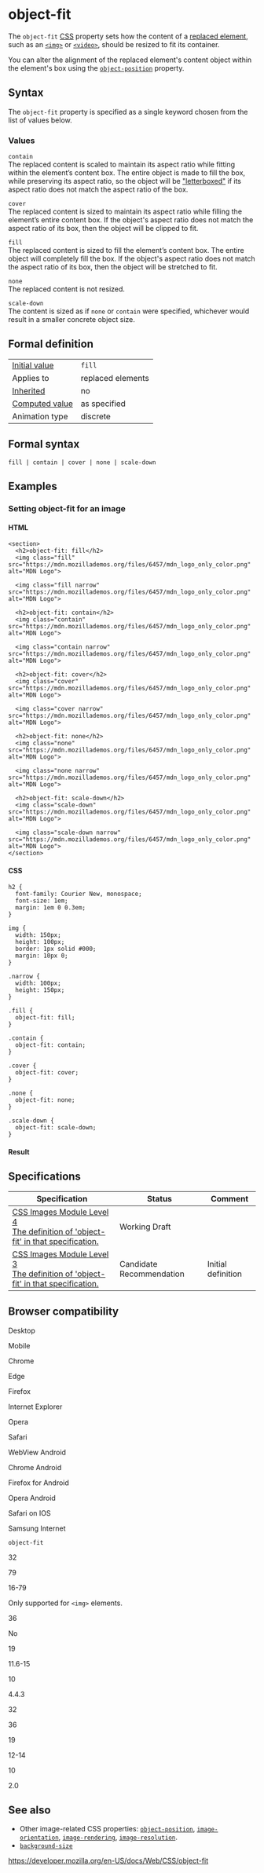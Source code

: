 # object-fit

The `object-fit` [CSS](https://developer.mozilla.org/en-US/docs/Web/CSS) property sets how the content of a [replaced element](replaced_element), such as an [`<img>`](https://developer.mozilla.org/en-US/docs/Web/HTML/Element/img) or [`<video>`](https://developer.mozilla.org/en-US/docs/Web/HTML/Element/video), should be resized to fit its container.

You can alter the alignment of the replaced element's content object within the element's box using the [`object-position`](object-position) property.

## Syntax

The `object-fit` property is specified as a single keyword chosen from the list of values below.

### Values

`contain`  
The replaced content is scaled to maintain its aspect ratio while fitting within the element’s content box. The entire object is made to fill the box, while preserving its aspect ratio, so the object will be ["letterboxed"](<https://en.wikipedia.org/wiki/Letterboxing_(filming)>) if its aspect ratio does not match the aspect ratio of the box.

`cover`  
The replaced content is sized to maintain its aspect ratio while filling the element’s entire content box. If the object's aspect ratio does not match the aspect ratio of its box, then the object will be clipped to fit.

`fill`  
The replaced content is sized to fill the element’s content box. The entire object will completely fill the box. If the object's aspect ratio does not match the aspect ratio of its box, then the object will be stretched to fit.

`none`  
The replaced content is not resized.

`scale-down`  
The content is sized as if `none` or `contain` were specified, whichever would result in a smaller concrete object size.

## Formal definition

<table><tbody><tr class="odd"><td><a href="initial_value">Initial value</a></td><td><code>fill</code></td></tr><tr class="even"><td>Applies to</td><td>replaced elements</td></tr><tr class="odd"><td><a href="inheritance">Inherited</a></td><td>no</td></tr><tr class="even"><td><a href="computed_value">Computed value</a></td><td>as specified</td></tr><tr class="odd"><td>Animation type</td><td>discrete</td></tr></tbody></table>

## Formal syntax

    fill | contain | cover | none | scale-down

## Examples

### Setting object-fit for an image

#### HTML

    <section>
      <h2>object-fit: fill</h2>
      <img class="fill" src="https://mdn.mozillademos.org/files/6457/mdn_logo_only_color.png" alt="MDN Logo">

      <img class="fill narrow" src="https://mdn.mozillademos.org/files/6457/mdn_logo_only_color.png" alt="MDN Logo">

      <h2>object-fit: contain</h2>
      <img class="contain" src="https://mdn.mozillademos.org/files/6457/mdn_logo_only_color.png" alt="MDN Logo">

      <img class="contain narrow" src="https://mdn.mozillademos.org/files/6457/mdn_logo_only_color.png" alt="MDN Logo">

      <h2>object-fit: cover</h2>
      <img class="cover" src="https://mdn.mozillademos.org/files/6457/mdn_logo_only_color.png" alt="MDN Logo">

      <img class="cover narrow" src="https://mdn.mozillademos.org/files/6457/mdn_logo_only_color.png" alt="MDN Logo">

      <h2>object-fit: none</h2>
      <img class="none" src="https://mdn.mozillademos.org/files/6457/mdn_logo_only_color.png" alt="MDN Logo">

      <img class="none narrow" src="https://mdn.mozillademos.org/files/6457/mdn_logo_only_color.png" alt="MDN Logo">

      <h2>object-fit: scale-down</h2>
      <img class="scale-down" src="https://mdn.mozillademos.org/files/6457/mdn_logo_only_color.png" alt="MDN Logo">

      <img class="scale-down narrow" src="https://mdn.mozillademos.org/files/6457/mdn_logo_only_color.png" alt="MDN Logo">
    </section>

#### CSS

    h2 {
      font-family: Courier New, monospace;
      font-size: 1em;
      margin: 1em 0 0.3em;
    }

    img {
      width: 150px;
      height: 100px;
      border: 1px solid #000;
      margin: 10px 0;
    }

    .narrow {
      width: 100px;
      height: 150px;
    }

    .fill {
      object-fit: fill;
    }

    .contain {
      object-fit: contain;
    }

    .cover {
      object-fit: cover;
    }

    .none {
      object-fit: none;
    }

    .scale-down {
      object-fit: scale-down;
    }

#### Result

## Specifications

<table><thead><tr class="header"><th>Specification</th><th>Status</th><th>Comment</th></tr></thead><tbody><tr class="odd"><td><a href="https://drafts.csswg.org/css-images-4/#the-object-fit">CSS Images Module Level 4<br />
<span class="small">The definition of 'object-fit' in that specification.</span></a></td><td><span class="spec-wd">Working Draft</span></td><td></td></tr><tr class="even"><td><a href="https://drafts.csswg.org/css-images-3/#the-object-fit">CSS Images Module Level 3<br />
<span class="small">The definition of 'object-fit' in that specification.</span></a></td><td><span class="spec-cr">Candidate Recommendation</span></td><td>Initial definition</td></tr></tbody></table>

## Browser compatibility

Desktop

Mobile

Chrome

Edge

Firefox

Internet Explorer

Opera

Safari

WebView Android

Chrome Android

Firefox for Android

Opera Android

Safari on IOS

Samsung Internet

`object-fit`

32

79

16-79

Only supported for `<img>` elements.

36

No

19

11.6-15

10

4.4.3

32

36

19

12-14

10

2.0

## See also

- Other image-related CSS properties: [`object-position`](object-position), [`image-orientation`](image-orientation), [`image-rendering`](image-rendering), [`image-resolution`](image-resolution).
- [`background-size`](background-size)

<a href="https://developer.mozilla.org/en-US/docs/Web/CSS/object-fit" class="_attribution-link">https://developer.mozilla.org/en-US/docs/Web/CSS/object-fit</a>
